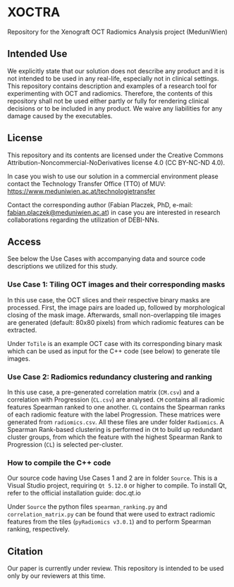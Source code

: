 # XOCTRA
Repository for the Xenograft OCT Radiomics Analysis project (MeduniWien)

## Intended Use
We explicitly state that our solution does not describe any product and it is not intended to be used in any real-life, especially not in clinical settings. This repository contains description and examples of a research tool for experimenting with OCT and radiomics. Therefore, the contents of this repository shall not be used either partly or fully for rendering clinical decisions or to be included in any product. We waive any liabilities for any damage caused by the executables.

## License
This repository and its contents are licensed under the Creative Commons Attribution-Noncommercial-NoDerivatives license 4.0 (CC BY-NC-ND 4.0).

In case you wish to use our solution in a commercial environment please contact the Technology Transfer Office (TTO) of MUV: https://www.meduniwien.ac.at/technologietransfer

Contact the corresponding author (Fabian Placzek, PhD, e-mail: fabian.placzek@meduniwien.ac.at) in case you are interested in research collaborations regarding the utilization of DEBI-NNs.

## Access
See below the Use Cases with accompanying data and source code descriptions we utilized for this study.

### Use Case 1: Tiling OCT images and their corresponding masks
In this use case, the OCT slices and their respective binary masks are processed. First, the image pairs are loaded up, followed by morphological closing of the mask image. Afterwards, small non-overlapping tile images are generated (default: 80x80 pixels) from which radiomic features can be extracted.

Under ```ToTile``` is an example OCT case with its corresponding binary mask which can be used as input for the C++ code (see below) to generate tile images.

### Use Case 2: Radiomics redundancy clustering and ranking
In this use case, a pre-generated correlation matrix (```CM.csv```) and a correlation with Progression (```CL.csv```) are analysed. ```CM``` contains all radiomic features Spearman ranked to one another. ```CL``` contains the Spearman ranks of each radiomic feature with the label Progression. These matrices were generated from ```radiomics.csv```. All these files are under folder ```Radiomics```. A Spearman Rank-based clustering is performed in ```CM``` to build up redundant cluster groups, from which the feature with the highest Spearman Rank to Progression (```CL```) is selected per-cluster.

### How to compile the C++ code
Our source code having Use Cases 1 and 2 are in folder ```Source```. This is a Visual Studio project, requiring ```Qt 5.12.0``` or higher to compile. To install Qt, refer to the official installation guide: doc.qt.io

Under ```Source``` the python files ```spearman_ranking.py``` and ```correlation_matrix.py``` can be found that were used to extract radiomic features from the tiles (```pyRadiomics v3.0.1```) and to perform Spearman ranking, respectively.


## Citation
Our paper is currently under review. This repository is intended to be used only by our reviewers at this time.

